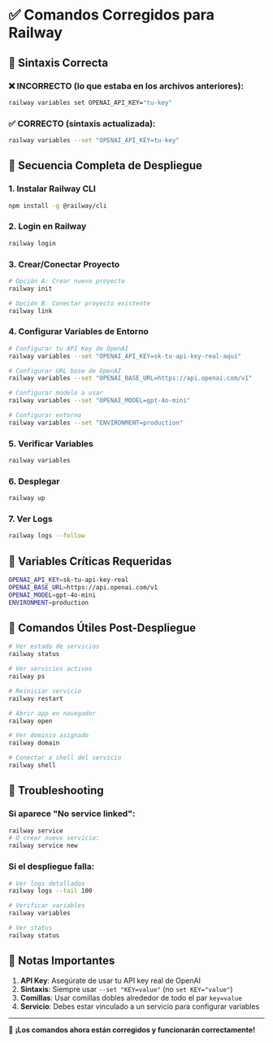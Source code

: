 # ✅ Comandos Corregidos para Railway

## 🔧 Sintaxis Correcta

### ❌ **INCORRECTO** (lo que estaba en los archivos anteriores):
```bash
railway variables set OPENAI_API_KEY="tu-key"
```

### ✅ **CORRECTO** (sintaxis actualizada):
```bash
railway variables --set "OPENAI_API_KEY=tu-key"
```

## 🚀 Secuencia Completa de Despliegue

### 1. **Instalar Railway CLI**
```bash
npm install -g @railway/cli
```

### 2. **Login en Railway**
```bash
railway login
```

### 3. **Crear/Conectar Proyecto**
```bash
# Opción A: Crear nuevo proyecto
railway init

# Opción B: Conectar proyecto existente
railway link
```

### 4. **Configurar Variables de Entorno**
```bash
# Configurar tu API Key de OpenAI
railway variables --set "OPENAI_API_KEY=sk-tu-api-key-real-aquí"

# Configurar URL base de OpenAI
railway variables --set "OPENAI_BASE_URL=https://api.openai.com/v1"

# Configurar modelo a usar
railway variables --set "OPENAI_MODEL=gpt-4o-mini"

# Configurar entorno
railway variables --set "ENVIRONMENT=production"
```

### 5. **Verificar Variables**
```bash
railway variables
```

### 6. **Desplegar**
```bash
railway up
```

### 7. **Ver Logs**
```bash
railway logs --follow
```

## 🔑 Variables Críticas Requeridas

```bash
OPENAI_API_KEY=sk-tu-api-key-real
OPENAI_BASE_URL=https://api.openai.com/v1
OPENAI_MODEL=gpt-4o-mini
ENVIRONMENT=production
```

## 🎯 Comandos Útiles Post-Despliegue

```bash
# Ver estado de servicios
railway status

# Ver servicios activos
railway ps

# Reiniciar servicio
railway restart

# Abrir app en navegador
railway open

# Ver dominio asignado
railway domain

# Conectar a shell del servicio
railway shell
```

## 🐛 Troubleshooting

### Si aparece "No service linked":
```bash
railway service
# O crear nuevo servicio:
railway service new
```

### Si el despliegue falla:
```bash
# Ver logs detallados
railway logs --tail 100

# Verificar variables
railway variables

# Ver status
railway status
```

## 📝 Notas Importantes

1. **API Key**: Asegúrate de usar tu API key real de OpenAI
2. **Sintaxis**: Siempre usar `--set "KEY=value"` (no `set KEY="value"`)
3. **Comillas**: Usar comillas dobles alrededor de todo el par `key=value`
4. **Servicio**: Debes estar vinculado a un servicio para configurar variables

---

🎉 **¡Los comandos ahora están corregidos y funcionarán correctamente!** 